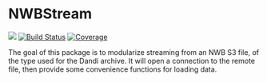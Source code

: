 # NWBStream

[![](https://img.shields.io/badge/docs-dev-blue.svg)](https://brendanjohnharris.github.io/NWBStream.jl/dev)
[![Build Status](https://github.com/brendanjohnharris/NWBStream.jl/actions/workflows/CI.yml/badge.svg?branch=main)](https://github.com/brendanjohnharris/NWBStream.jl/actions/workflows/CI.yml?query=branch%3Amain)
[![Coverage](https://codecov.io/gh/brendanjohnharris/NWBStream.jl/branch/main/graph/badge.svg)](https://codecov.io/gh/brendanjohnharris/NWBStream.jl)


The goal of this package is to modularize streaming from an NWB S3 file, of the type used for the Dandi archive. It will open a connection to the remote file, then provide some convenience functions for loading data.